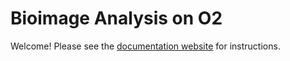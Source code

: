 # Bioimage Analysis on O2

Welcome! Please see the [documentation website](https://hms-iac.github.io/Bioimage-Analysis-on-O2/) for instructions.
